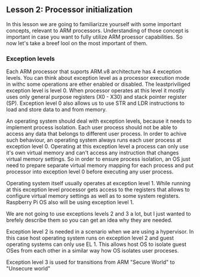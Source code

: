 ## Lesson 2: Processor initialization

In this lesson we are going to familiarizze yourself with some important concepts, relevant to ARM processors. Understanding of those concept is important in case you want to fully utilize ARM proessor capabilities. So now let's take a breef lool on the most important of them.

### Exception levels

Each ARM processor that suports ARM.v8 architecture has 4 exception levels. You can think about exception level as a processor execution mode in withc some operations are ether enabled  or disabled. The leastpriviliged exception level is level 0. When processor operates at this level it mostly uses only general purpose registers (X0 - X30) and stack pointer register (SP). Exception level 0 also allows us to use STR and LDR instructions to load and store data to and from memory. 

An operating system should deal with exception levels, because it needs to implement process isolation. Each user process should not be able to access any data that belongs to different user process. In order to achive such behaviour, an operating system always runs each user process at exception level 0. Operating at this exception level a process can only use it's own virtual memory and can't access any instruction that changes virtual memory settings. So in order to ensure process isolation, an OS just need to prepare separate virtual memory mapping for each process and put processor into exception level 0 before executing any user process.

Operating system itself usually operates at exception level 1. While running at this exception level processor gets access to the registers that allows to configure virtual memory settings as well as to some system registers. Raspberry Pi OS also will be using exception level 1.

We are not going to use exceptions levels 2 and 3 a lot, but I just wanted to brefely describe them so you can get an idea why they are needed. 

Exception level 2 is needed in a scenario when we are using a hypervisor. In this case host operating system runs on exception level 2 and guest operating systems can only use EL 1. This allows host OS to isolate guest OSes from each other in a similar way how OS isolates user proceses.

Exception level 3 is used for transitions from ARM "Secure World" to "Unsecure world"
